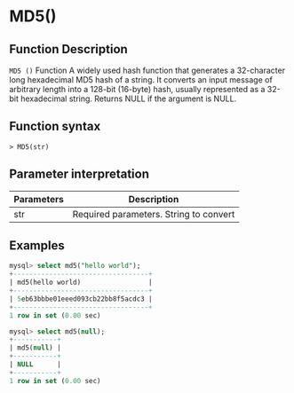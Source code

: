 # MD5()

## Function Description

`MD5 ()` Function A widely used hash function that generates a 32-character long hexadecimal MD5 hash of a string. It converts an input message of arbitrary length into a 128-bit (16-byte) hash, usually represented as a 32-bit hexadecimal string. Returns NULL if the argument is NULL.

## Function syntax

```
> MD5(str)
```

## Parameter interpretation

| Parameters | Description |
| -------- | ------------ |
| str | Required parameters. String to convert |

## Examples

```SQL
mysql> select md5("hello world");
+----------------------------------+
| md5(hello world)                 |
+----------------------------------+
| 5eb63bbbe01eeed093cb22bb8f5acdc3 |
+----------------------------------+
1 row in set (0.00 sec)

mysql> select md5(null);
+-----------+
| md5(null) |
+-----------+
| NULL      |
+-----------+
1 row in set (0.00 sec)
```